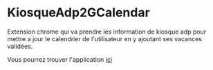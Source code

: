 KiosqueAdp2GCalendar
====================

Extension chrome qui va prendre les information de kiosque adp pour mettre a jour le calendrier de l'utilisateur en y ajoutant ses vacances validées.


Vous pourrez trouver l'application [ici](https://chrome.google.com/webstore/detail/kiosqueadptocalendar/degcannffjcemdggnpahnnfapckkaiai?hl=fr)
